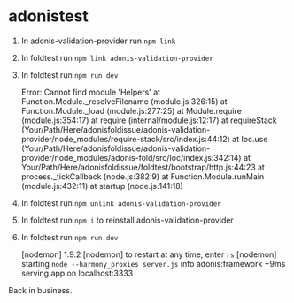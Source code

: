 # adonistest

1) In adonis-validation-provider run `npm link`

2) In foldtest run `npm link adonis-validation-provider`

3) In foldtest run `npm run dev`

    Error: Cannot find module 'Helpers'
        at Function.Module._resolveFilename (module.js:326:15)
        at Function.Module._load (module.js:277:25)
        at Module.require (module.js:354:17)
        at require (internal/module.js:12:17)
        at requireStack (Your/Path/Here/adonisfoldissue/adonis-validation-provider/node_modules/require-stack/src/index.js:44:12)
        at Ioc.use (Your/Path/Here/adonisfoldissue/adonis-validation-provider/node_modules/adonis-fold/src/Ioc/index.js:342:14)
        at Your/Path/Here/adonisfoldissue/foldtest/bootstrap/http.js:44:23
        at process._tickCallback (node.js:382:9)
        at Function.Module.runMain (module.js:432:11)
        at startup (node.js:141:18)

4) In foldtest run `npm unlink adonis-validation-provider`

5) In foldtest run `npm i` to reinstall adonis-validation-provider

6) In foldtest run `npm run dev`

    [nodemon] 1.9.2
    [nodemon] to restart at any time, enter `rs`
    [nodemon] starting `node --harmony_proxies server.js`
    info adonis:framework +9ms serving app on localhost:3333

Back in business.